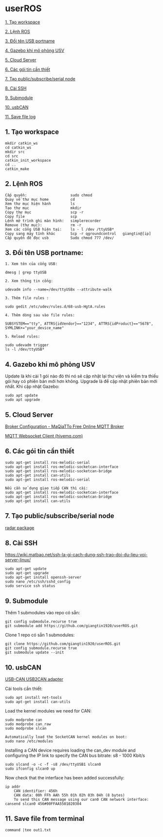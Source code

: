 # userROS

[1. Tạo workspace](#Taoworkspace)

[2. Lệnh ROS](#LenhROS)

[3. Đổi tên USB portname](#doitenUSB)

[4. Gazebo khi mô phỏng USV](#Gazebo)

[5. Cloud Server](#CloudServer)

[6. Các gói tin cần thiết](#goitin)

[7. Tạo public/subscribe/serial node](#Taonode)

[8. Cài SSH](#SSH)

[9. Submodule](#Submodules)

[10. usbCAN](#usbCAN)

[11. Save file log](#saved)

<a name = "Taoworkspace"></a>
## 1. Tạo workspace

    mkdir catkin_ws
    cd catkin_ws
    mkdir src
    cd src
    catkin_init_workspace
    cd ..
    catkin_make
    
<a name = "LenhROS"></a>
## 2. Lệnh ROS
    Cấp quyền:                    sudo chmod
    Quay về thư mục home          cd 
    Xem thư mục hiện hành         ls
    Tạo thư mục                   mkdir
    Copy thư mục                  scp -r
    Copy file                     scp
    Lệnh mở trình ghi màn hình:   simplerecorder
    Remove (thư mục):             rm -r 
    Xem các cổng USB hiện tại:    ls - l /dev /ttyUSB*
    Copy sang máy tính khác       Scp -r qgroundcontrol   giangtin@[ip]
    Cấp quyền để đọc usb          Sudo chmod 777 /dev/

<a name = "doitenUSB"></a>
## 3. Đổi tên USB portname:

    1. Xem tên của cổng USB:
    
    dmesg | grep ttyUSB
    
    2. Xem thông tin cổng:
    
    udevadm info --name=/dev/ttyUSBx --attribute-walk
    
    3. Thêm file rules : 
    
    sudo gedit /etc/udev/rules.d/68-usb-HgtA.rules
    
    4. Thêm dòng sau vào file rules:
    
    SUBSYSTEM=="tty", ATTRS{idVendor}=="1234", ATTRS{idProduct}=="5678", SYMLINK+="your_device_name"
    
    5. Reload rules:
    
    sudo udevadm trigger
    ls -l /dev/ttyUSB*
    
<a name = "Gazebo"></a>
## 4. Gazebo khi mô phỏng USV

Update là khi cài 1 gói nào đó thì nó sẽ cập nhật lại thư viện và kiểm tra thiếu gói hay có phiên bản mới hơn không.
Upgrade là để cập nhật phiên bản mới nhất. Khi cập nhật Gazebo:

    sudo apt update
    sudo apt upgrade
    
<a name = "CloudServer"></a>
## 5. Cloud Server

[Broker Configuration - MaQiaTTo Free Online MQTT Broker](http://www.hivemq.com/demos/websocket-client/)

[MQTT Websocket Client (hivemq.com)](https://maqiatto.com/login)

<a name = "goitin"></a>
## 6. Các gói tin cần thiết

    sudo apt-get install ros-melodic-serial
    sudo apt-get install ros-melodic-socketcan-interface
    sudo apt-get install ros-melodic-socketcan-bridge
    sudo apt-get install can-utils
    sudo apt-get install ros-melodic-serial

    Nếu cần sử dụng giao tiếp CAN thì cài:
    sudo apt-get install ros-melodic-socketcan-interface 
    sudo apt-get install ros-melodic-socketcan-bridge
    sudo apt-get install can-utils

<a name = "Taonode"></a>
## 7. Tạo public/subscribe/serial node

[radar package](https://github.com/giangtin1920/radar_pkg)

<a name = "SSH"></a>
## 8. Cài SSH

https://wiki.matbao.net/ssh-la-gi-cach-dung-ssh-trao-doi-du-lieu-voi-server-linux/

    sudo apt-get update
    sudo apt-get upgrade
    sudo apt-get install openssh-server
    sudo nano /etc/ssh/sshd_config
    sudo service ssh status

<a name = "Submodules"></a>
## 9. Submodule

Thêm 1 submodules vào repo có sẵn:

    git config submodule.recurse true
    git submodule add https://github.com/giangtin1920/userROS.git
    
Clone 1 repo có sẵn 1 submodules:

    git clone https://github.com/giangtin1920/userROS.git
    git config submodule.recurse true
    git submodule update --init
 

<a name = "usbCAN"></a> 
## 10. usbCAN

[USB-CAN USB2CAN adapter](https://vi.aliexpress.com/item/4000045445478.html?spm=a2g0o.productlist.0.0.3d471aecyULEVA&algo_pvid=022b6bf8-fdf5-48ce-b676-9b29fb85163f&algo_exp_id=022b6bf8-fdf5-48ce-b676-9b29fb85163f-8&pdp_ext_f=%7B%22sku_id%22%3A%2210000000102107671%22%7D)

Cài tools cần thiết:

    sudo apt install net-tools
    sudo apt-get install can-utils

Load the kernel modules we need for CAN:

    sudo modprobe can
    sudo modprobe can_raw
    sudo modprobe slcan
    
    Automatically load the SocketCAN kernel modules on boot:
    sudo nano /etc/modules

Installing a CAN device requires loading the can_dev module and configuring the IP link to specify the CAN bus bitrate: s8 - 1000 Kbit/s

    sudo slcand -o -c -f -s8 /dev/ttyUSB1 slcan0
    sudo ifconfig slcan0 up
    
Now check that the interface has been added successfully:
 
    ip addr
        CAN identifier: 456h
        CAN data: 00h FFh AAh 55h 01h 02h 03h 04h (8 bytes)
        To send this CAN message using our can0 CAN network interface:
    cansend slcan0 456#00FFAA5501020304

<a name = "saved"></a>
## 11. Save file from terminal

    command |tee out1.txt
    
 



